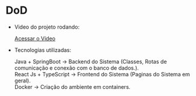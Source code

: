 
# DoD

- Video do projeto rodando:

    [Acessar o Vídeo](https://www.youtube.com/)



- Tecnologias utilizadas:

    Java + SpringBoot -> Backend do Sistema (Classes, Rotas de comunicação e conexão com o banco de dados.). <br>
    React Js + TypeScript -> Frontend do Sistema (Paginas do Sistema em geral). <br>
    Docker -> Criação do ambiente em containers.

